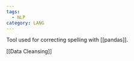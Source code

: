 ```yaml
---
tags:
  - NLP
category: LANG
---
```

Tool used for correcting spelling with [[pandas]].

[[Data Cleansing]]

